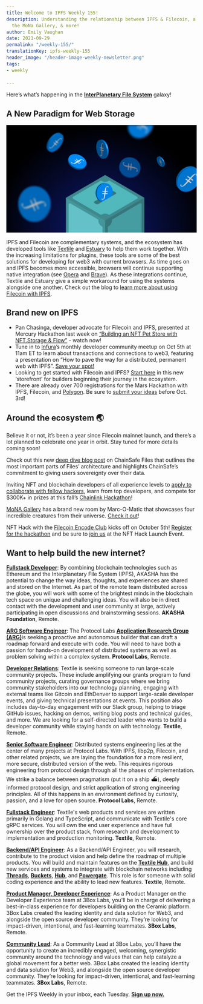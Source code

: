 ```yaml
---
title: Welcome to IPFS Weekly 155!
description: Understanding the relationship between IPFS & Filecoin, a new room in
  the MoNa Gallery, & more!
author: Emily Vaughan
date: 2021-09-29
permalink: "/weekly-155/"
translationKey: ipfs-weekly-155
header_image: "/header-image-weekly-newsletter.png"
tags:
- weekly

---
```

Here’s what’s happening in the [**InterPlanetary File System**](https://ipfs.io/) galaxy!

## **A New Paradigm for Web Storage**

![](../assets/using-filecoin-ipfs-1_huead5e06741560944f57049d5aa67a724_366938_1500x0_resize_q90_linear-2.jpg)

IPFS and Filecoin are complementary systems, and the ecosystem has developed tools like [Textile](http://textile.io/) and [Estuary](http://estuary.tech/) to help them work together. With the increasing limitations for plugins, these tools are some of the best solutions for developing for web3 with current browsers. As time goes on and IPFS becomes more accessible, browsers will continue supporting native integration (see [Opera](https://blogs.opera.com/tips-and-tricks/2021/02/opera-crypto-files-for-keeps-ipfs-unstoppable-domains/) and [Brave](https://brave.com/ipfs-support/)). As these integrations continue, Textile and Estuary give a simple workaround for using the systems alongside one another. Check out the blog to [learn more about using Filecoin with IPFS](https://filecoin.io/blog/posts/using-filecoin-with-ipfs/).

## Brand new on IPFS

* Pan Chasinga, developer advocate for Filecoin and IPFS, presented at Mercury Hackathon last week on [“Building an NFT Pet Store with NFT.Storage & Flow”](https://www.youtube.com/watch?v=pr9RMKnj3pc) - watch now!
* Tune in to [Infura](https://infura.io/)’s monthly developer community meetup on Oct 5th at 11am ET to learn about transactions and connections to web3, featuring a presentation on “How to pave the way for a distributed, permanent web with IPFS”. [Save your spot!](https://www.crowdcast.io/e/infura-developer-community-call-Oct21)
* Looking to get started with Filecoin and IPFS? [Start here](https://protocollabs.notion.site/Getting-started-with-IPFS-Filecoin-173c73d4d8d64765a42058594bc46bb7) in this new ‘storefront’ for builders beginning their journey in the ecosystem.
* There are already over 700 registrations for the Mars Hackathon with IPFS, Filecoin, and [Polygon](https://polygon.technology/). Be sure to [submit your ideas](https://www.marshackathon2021.com/) before Oct. 3rd!

## Around the ecosystem 🌏

Believe it or not, it’s been a year since Filecoin mainnet launch, and there’s a lot planned to celebrate one year in orbit. Stay tuned for more details coming soon!

Check out this new [deep dive blog post](https://filecoin.io/blog/posts/chainsafe-files-building-privacy-preserving-cloud-storage/) on ChainSafe Files that outlines the most important parts of Files’ architecture and highlights ChainSafe’s commitment to giving users sovereignty over their data.

Inviting NFT and blockchain developers of all experience levels to [apply to collaborate with fellow hackers](https://chain.link/hackathon), learn from top developers, and compete for $300K+ in prizes at this fall’s [Chainlink Hackathon](https://chain.link/hackathon)!

[MoNA Gallery](https://www.mona.gallery/) has a brand new room by Marc-O-Matic that showcases four incredible creatures from their universe. [Check it out](https://www.mona.gallery/r/marc0matic)!

NFT Hack with the [Filecoin Encode Club](https://www.encode.club/filecoin-club) kicks off on October 5th! [Register for the hackathon](https://www.encode.club/filecoin-club/#form) and be sure to [join us](https://www.eventbrite.co.uk/e/nft-hack-launch-tickets-169331201181?aff=ebdsoporgprofile) at the NFT Hack Launch Event.

## Want to help build the new internet?

[**Fullstack Developer**](https://weworkremotely.com/remote-jobs/akasha-foundation-fullstack-developer): By combining blockchain technologies such as Ethereum and the Interplanetary File System (IPFS), AKASHA has the potential to change the way ideas, thoughts, and experiences are shared and stored on the Internet. As part of the remote team distributed across the globe, you will work with some of the brightest minds in the blockchain tech space on unique and challenging ideas. You will also be in direct contact with the development and user community at large, actively participating in open discussions and brainstorming sessions. **AKASHA Foundation**, Remote.

[**ARG Software Engineer**](https://arg.protocol.ai/job-software-engineer): The Protocol Labs [**Application Research Group (ARG)**](https://arg.protocol.ai/)is seeking a proactive and autonomous builder that can draft a roadmap forward and execute with code. You will need to have both a passion for hands-on development of distributed systems as well as problem solving within a complex system. **Protocol Labs**, Remote.

[**Developer Relations**](https://boards.greenhouse.io/textileio/jobs/4075619004): Textile is seeking someone to run large-scale community projects. These include amplifying our grants program to fund community projects, curating governance groups where we bring community stakeholders into our technology planning, engaging with external teams like Gitcoin and EthDenver to support large-scale developer events, and giving technical presentations at events. This position also includes day-to-day engagement with our Slack group, helping to triage GitHub issues, hacking on demos, writing blog posts and technical guides, and more. We are looking for a self-directed leader who wants to build a developer community while staying hands on with technology. **Textile**, Remote.

[**Senior Software Engineer**](https://jobs.lever.co/protocol/3490e571-4d47-487e-a47f-b02f08668290): Distributed systems engineering lies at the center of many projects at Protocol Labs. With IPFS, libp2p, Filecoin, and other related projects, we are laying the foundation for a more resilient, more secure, distributed version of the web. This requires rigorous engineering from protocol design through all the phases of implementation. We strike a balance between pragmatism (put it on a ship :ferry:), deeply informed protocol design, and strict application of strong engineering principles. All of this happens in an environment defined by curiosity, passion, and a love for open source. **Protocol Labs**, Remote.

[**Fullstack Engineer**](https://boards.greenhouse.io/textileio/jobs/4017984004): Textile's web products and services are written primarily in Golang and TypeScript, and communicate with Textile's core gRPC services. You will own the end user experience and have full ownership over the product stack, from research and development to implementation and production monitoring. **Textile**, Remote.

[**Backend/API Engineer**](https://boards.greenhouse.io/textileio/jobs/4017981004): As a Backend/API Engineer, you will research, contribute to the product vision and help define the roadmap of multiple products. You will build and maintain features on the [**Textile Hub**](https://github.com/textileio/textile), and build new services and systems to integrate with blockchain networks including [**Threads**](https://github.com/textileio/go-threads), [**Buckets**](https://github.com/textileio/go-buckets), [**Hub**](https://github.com/textileio/textile), and [**Powergate**](https://github.com/textileio/powergate). This role is for someone with solid coding experience and the ability to lead new features. **Textile**, Remote.

[**Product Manager, Developer Experience**](https://jobs.lever.co/3box/68e3cf44-5ee8-4b2a-b872-bca815bf5caf): As a Product Manager on the Developer Experience team at 3Box Labs, you'll be in charge of delivering a best-in-class experience for developers building on the Ceramic platform. 3Box Labs created the leading identity and data solution for Web3, and alongside the open source developer community. They’re looking for impact-driven, intentional, and fast-learning teammates. **3Box Labs**, Remote.

[**Community Lead**](https://jobs.lever.co/3box/cac4d9b2-4822-4c91-99b8-16c5d3dd75b6): As a Community Lead at 3Box Labs, you’ll have the opportunity to create an incredibly engaged, welcoming, synergistic community around the technology and values that can help catalyze a global movement for a better web. 3Box Labs created the leading identity and data solution for Web3, and alongside the open source developer community. They’re looking for impact-driven, intentional, and fast-learning teammates. **3Box Labs**, Remote.

Get the IPFS Weekly in your inbox, each Tuesday. [**Sign up now.**](https://ipfs.us4.list-manage.com/subscribe?u=25473244c7d18b897f5a1ff6b&id=cad54b2230)